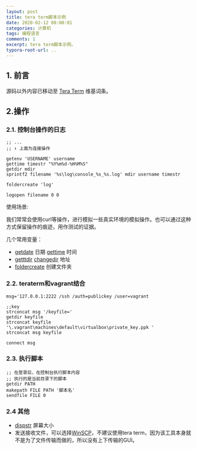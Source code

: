 ```yaml
---
layout: post
title: tera term脚本示例
date: 2020-02-12 00:00:01
categories: 计算机
tags: 编程语言
comments: 1
excerpt: tera term脚本示例。
typora-root-url: .. 
---
```




## 1. 前言

源码以外内容已移动至 [Tera Term](https://zh.wikipedia.org/wiki/Tera_Term) 维基词条。

## 2.操作

### 2.1. 控制台操作的日志

```
;; ...
;; ↑ 上面为连接操作

getenv 'USERNAME' username
gettime timestr "%Y%m%d-%H%M%S"
getdir mdir
sprintf2 filename '%s\log\console_%s_%s.log' mdir username timestr

foldercreate 'log'

logopen filename 0 0
```

使用场景:

我们常常会使用curl等操作，进行模拟一些真实环境的模拟操作。也可以通过这种方式保留操作的痕迹，用作测试的证据。

几个常用变量：

- [getdate](https://ttssh2.osdn.jp/manual/4/en/macro/command/getdate.html) 日期  [gettime](https://ttssh2.osdn.jp/manual/4/en/macro/command/gettime.html) 时间
- [getttdir](https://ttssh2.osdn.jp/manual/4/en/macro/command/getttdir.html) [changedir](https://ttssh2.osdn.jp/manual/4/en/macro/command/changedir.html) 地址 
- [foldercreate](https://ttssh2.osdn.jp/manual/4/en/macro/command/foldercreate.html) 创建文件夹

### 2.2. teraterm和vagrant结合

```
msg='127.0.0.1:2222 /ssh /auth=publickey /user=vagrant

;;key
strconcat msg '/keyfile='
getdir keyfile
strconcat keyfile '\.vagrant\machines\default\virtualbox\private_key.ppk '
strconcat msg keyfile

connect msg
```

### 2.3. 执行脚本

```
;; 在登录后，在控制台执行脚本内容
;; 执行的是当前目录下的脚本
getdir PATH
makepath FILE PATH '脚本名'
sendfile FILE 0
```

### 2.4 其他

- [dispstr](https://ttssh2.osdn.jp/manual/4/en/macro/command/dispstr.html) 屏幕大小
- 发送接收文件，可以选择[WinSCP](https://zh.wikipedia.org/wiki/WinSCP)，不建议使用tera term，因为该工具本身就不是为了文件传输而做的，所以没有上下传输的GUI。


